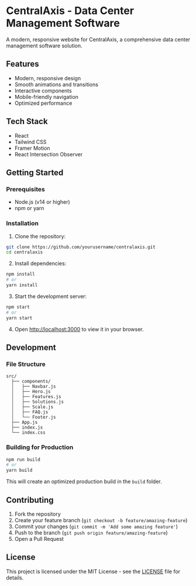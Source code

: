# CentralAxis - Data Center Management Software

A modern, responsive website for CentralAxis, a comprehensive data center management software solution.

## Features

- Modern, responsive design
- Smooth animations and transitions
- Interactive components
- Mobile-friendly navigation
- Optimized performance

## Tech Stack

- React
- Tailwind CSS
- Framer Motion
- React Intersection Observer

## Getting Started

### Prerequisites

- Node.js (v14 or higher)
- npm or yarn

### Installation

1. Clone the repository:
```bash
git clone https://github.com/yourusername/centralaxis.git
cd centralaxis
```

2. Install dependencies:
```bash
npm install
# or
yarn install
```

3. Start the development server:
```bash
npm start
# or
yarn start
```

4. Open [http://localhost:3000](http://localhost:3000) to view it in your browser.

## Development

### File Structure

```
src/
  ├── components/
  │   ├── Navbar.js
  │   ├── Hero.js
  │   ├── Features.js
  │   ├── Solutions.js
  │   ├── Scale.js
  │   ├── FAQ.js
  │   └── Footer.js
  ├── App.js
  ├── index.js
  └── index.css
```

### Building for Production

```bash
npm run build
# or
yarn build
```

This will create an optimized production build in the `build` folder.

## Contributing

1. Fork the repository
2. Create your feature branch (`git checkout -b feature/amazing-feature`)
3. Commit your changes (`git commit -m 'Add some amazing feature'`)
4. Push to the branch (`git push origin feature/amazing-feature`)
5. Open a Pull Request

## License

This project is licensed under the MIT License - see the [LICENSE](LICENSE) file for details. 